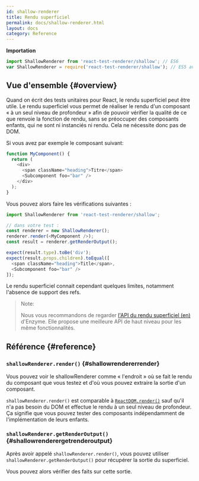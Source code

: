 ```yaml
---
id: shallow-renderer
title: Rendu superficiel
permalink: docs/shallow-renderer.html
layout: docs
category: Reference
---
```


**Importation**

```javascript
import ShallowRenderer from 'react-test-renderer/shallow'; // ES6
var ShallowRenderer = require('react-test-renderer/shallow'); // ES5 avec npm
```

## Vue d'ensemble {#overview}

Quand on écrit des tests unitaires pour React, le rendu superficiel peut être utile. Le rendu superficiel vous permet de réaliser le rendu d'un composant « à un seul niveau de profondeur » afin de pouvoir vérifier la qualité de ce que renvoie la fonction de rendu, sans se préoccuper des composants enfants, qui ne sont ni instanciés ni rendu. Cela ne nécessite donc pas de DOM.

Si vous avez par exemple le composant suivant:

```javascript
function MyComponent() {
  return (
    <div>
      <span className="heading">Titre</span>
      <Subcomponent foo="bar" />
    </div>
  );
}
```

Vous pouvez alors faire les vérifications suivantes :

```javascript
import ShallowRenderer from 'react-test-renderer/shallow';

// dans votre test :
const renderer = new ShallowRenderer();
renderer.render(<MyComponent />);
const result = renderer.getRenderOutput();

expect(result.type).toBe('div');
expect(result.props.children).toEqual([
  <span className="heading">Title</span>,
  <Subcomponent foo="bar" />
]);
```

Le rendu superficiel connait cependant quelques limites, notamment l'absence de support des refs.

> Note:
>
> Nous vous recommandons de regarder [l'API du rendu superficiel (en)](http://airbnb.io/enzyme/docs/api/shallow.html) d'Enzyme. Elle propose une meilleure API de haut niveau pour les même fonctionnalités.

## Référence {#reference}

### `shallowRenderer.render()` {#shallowrendererrender}

Vous pouvez voir le shallowRenderer comme « l'endroit » où se fait le rendu du composant que vous testez et d'où vous pouvez extraire la sortie d'un composant.

`shallowRenderer.render()` est comparable à [`ReactDOM.render()`](/docs/react-dom.html#render) sauf qu'il n'a pas besoin du DOM et effectue le rendu à un seul niveau de profondeur. Ça signifie que vous pouvez tester des composants indépendamment de l'implémentation de leurs enfants.

### `shallowRenderer.getRenderOutput()` {#shallowrenderergetrenderoutput}

Après avoir appelé `shallowRenderer.render()`, vous pouvez utiliser `shallowRenderer.getRenderOutput()` pour récupérer la sortie du superficiel.

Vous pouvez alors vérifier des faits sur cette sortie.
